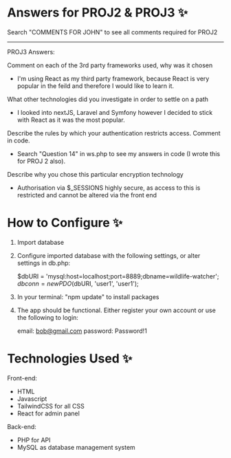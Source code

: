 
# Answers for PROJ2 & PROJ3 ✨ 

Search "COMMENTS FOR JOHN" to see all comments required for PROJ2

---------------------

PROJ3 Answers:

Comment on each of the 3rd party frameworks used, why was it chosen

- I'm using React as my third party framework, because React is very popular in the feild and therefore I would like to learn it.

What other technologies did you investigate in order to settle on a path

- I looked into nextJS, Laravel and Symfony however I decided to stick with React as it was the most popular.

Describe the rules by which your authentication restricts access. Comment in code.

- Search "Question 14" in ws.php to see my answers in code (I wrote this for PROJ 2 also).

Describe why you chose this particular encryption technology
- Authorisation via $_SESSIONS highly secure, as access to this is restricted and cannot be altered via the front end

# How to Configure ✨ 

1. Import database
2. Configure imported database with the following settings, or alter settings in db.php:

    $dbURI = 'mysql:host=localhost;port=8889;dbname=wildlife-watcher';
    $dbconn = new PDO($dbURI, 'user1', 'user1');

3. In your terminal: "npm update" to install packages 

4. The app should be functional. Either register your own account or use the following to login:

    email: bob@gmail.com
    password: Password!1

# Technologies Used ✨

Front-end:

- HTML
- Javascript
- TailwindCSS for all CSS
- React for admin panel

Back-end:

- PHP for API
- MySQL as database management system